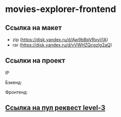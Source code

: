 # movies-explorer-frontend

## Ссылка на макет
- zip (https://disk.yandex.ru/d/Aw9bBpVRxyii1A) 
- rar (https://disk.yandex.ru/d/vVWHZQcgzlg2aQ)

## Ссылки на проект

IP  

Бэкенд:  

Фронтенд:   

## [Ссылка на пул реквест level-3]()  
